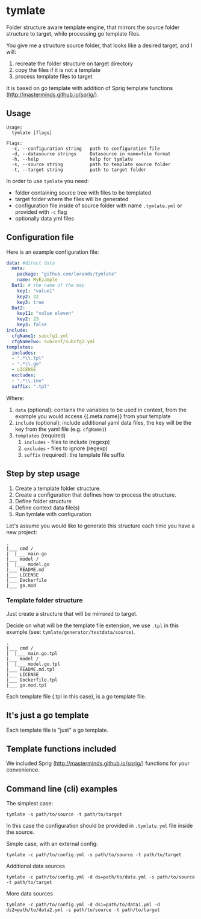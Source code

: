 # tymlate

Folder structure aware template engine, that mirrors the source folder structure to target, while processing go template files.

You give me a structure source folder, that looks like a desired target, and I will:
1. recreate the folder structure on target directory
1. copy the files if it is not a template
1. process template files to target

It is based on go template with addition of Sprig template functions (http://masterminds.github.io/sprig/).

## Usage

```text
Usage:
  tymlate [flags]

Flags:
  -c, --configuration string   path to configuration file
  -d, --datasource strings     Datasource in name=file format
  -h, --help                   help for tymlate
  -s, --source string          path to template source folder
  -t, --target string          path to target folder

```

In order to use `tymlate` you need:
- folder containing source tree with files to be templated
- target folder where the files will be generated
- configuration file inside of source folder with name 
`.tymlate.yml` or provided with `-c` flag
- optionally data yml files 

## Configuration file

Here is an example configuration file:
```yaml
data: #direct data
  meta:
    package: "github.com/lorands/tymlate"
    name: MyEzample
  Dat1: # the name of the map
    key1: "value1"
    key2: 22
    key3: true
  Dat2:
    key11: "value eleven"
    key2: 23
    key3: false
include:
  cfgName1: subcfg1.yml
  cfgNameTwo: subconf/subcfg2.yml
templates:
  includes:
  - ".*\\.tpl"
  - ".*\\.go"
  - LICENSE
  excludes:
  - ".*\\.inv"
  suffix: ".tpl"
```
Where:

1. `data` (optional): contains the variables to be used in context,
from the example you would access {{.meta.name}} from your template
1. `include` (optional): include additional yaml data files,
the key will be the key from the yaml file (e.g. `cfgName1`)
1. `templates` (required)
    1. `includes` - files to include (regexp)
    1. `excludes` - files to ignore (regexp)
    1. `suffix` (required): the template file suffix


## Step by step usage

1. Create a template folder structure. 
1. Create a configuration that defines how to process
 the structure.
1. Define folder structure
1. Define context data file(s)
1. Run tymlate with configuration

Let's assume you would like to generate this structure 
each time you have a new project:

```
.
|___ cmd /
|  |___ main.go
|___ model /
|  |___ model.go
|___ README.md
|___ LICENSE
|___ Dockerfile
|___ go.mod

```

### Template folder structure

Just create a structure that will be mirrored to target.

Decide on what will be the template file extension, 
we use `.tpl` in this example (see: `tymlate/generator/testdata/source`).

```
.
|___ cmd /
|  |___ main.go.tpl
|___ model /
|  |___ model.go.tpl
|___ README.md.tpl
|___ LICENSE
|___ Dockerfile.tpl
|___ go.mod.tpl
```

Each template file (.tpl in this case), is a go template file.

## It's just a go template

Each template file is "just" a go template.

## Template functions included

We included Sprig (http://masterminds.github.io/sprig/)
functions for your convenience. 

## Command line (cli) examples

The simplest case:
```shell script
tymlate -s path/to/source -t path/to/target
```
In this case the configuration should be provided
in `.tymlate.yml` file inside the source.

Simple case, with an external config: 
```shell script
tymlate -c path/to/config.yml -s path/to/source -t path/to/target
```

Additional data sources
```shell script
tymlate -c path/to/config.yml -d ds=path/to/data.yml -s path/to/source -t path/to/target
```

More data sources
```shell script
tymlate -c path/to/config.yml -d ds1=path/to/data1.yml -d ds2=path/to/data2.yml -s path/to/source -t path/to/target
```

